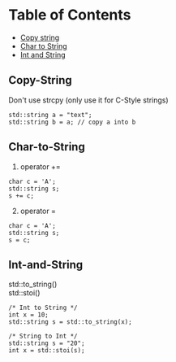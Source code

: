 Table of Contents
=================
  * [Copy string](#Copy-String)
  * [Char to String](#Char-to-String)
  * [Int and String](#Int-and-String)

## Copy-String
Don't use strcpy (only use it for C-Style strings)
```
std::string a = "text";
std::string b = a; // copy a into b
```

## Char-to-String
1. operator += 
```
char c = 'A';
std::string s;
s += c;
```
2. operator = 
```
char c = 'A';
std::string s;
s = c;
```

## Int-and-String
std::to_string() <br/>
std::stoi()
```
/* Int to String */
int x = 10;
std::string s = std::to_string(x);

/* String to Int */
std::string s = "20";
int x = std::stoi(s);
```